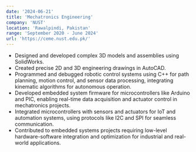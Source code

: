 ```yaml
---
date: '2024-06-21'
title: 'Mechatronics Engineering'
company: 'NUST'
location: 'Rawalpindi, Pakistan'
range: 'September 2020 - June 2024'
url: 'https://ceme.nust.edu.pk/'
---
```


- Designed and developed complex 3D models and assemblies using SolidWorks.
- Created precise 2D and 3D engineering drawings in AutoCAD. 
- Programmed and debugged robotic control systems using C++ for path planning, motion control, and sensor data processing, integrating kinematic algorithms for autonomous operation.
- Developed embedded system firmware for microcontrollers like Arduino and PIC, enabling real-time data acquisition and actuator control in mechatronics projects.
- Integrated microcontrollers with sensors and actuators for IoT and automation systems, using protocols like I2C and SPI for seamless communication.
- Contributed to embedded systems projects requiring low-level hardware-software integration and optimization for industrial and real-world applications.
